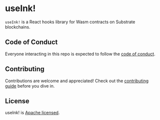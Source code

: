 # useInk!

`useInk!` is a React hooks library for Wasm contracts on Substrate blockchains.

## Code of Conduct

Everyone interacting in this repo is expected to follow the [code of conduct](CODE_OF_CONDUCT.md).

## Contributing

Contributions are welcome and appreciated! Check out the [contributing guide](CONTRIBUTING.md) before you dive in.

## License

useInk! is [Apache licensed](LICENSE).
